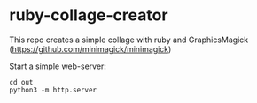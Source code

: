 # ruby-collage-creator
This repo creates a simple collage with ruby and GraphicsMagick (https://github.com/minimagick/minimagick)

Start a simple web-server:
```
cd out
python3 -m http.server
```


